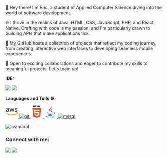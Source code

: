 👋 Hey there! I'm Eric, a student of Applied Computer Science diving into the world of software development.

🌐 I thrive in the realms of Java, HTML, CSS, JavaScript, PHP, and React Native. Crafting with code is my passion, and I'm particularly drawn to building APIs that make applications tick.

🚀 My GitHub hosts a collection of projects that reflect my coding journey, from creating interactive web interfaces to developing seamless mobile experiences.

💼 Open to exciting collaborations and eager to contribute my skills to meaningful projects. Let's team up!


**IDE:**



 <img src="https://img.shields.io/badge/replit-667881?style=for-the-badge&logo=replit&logoColor=white" /> <img src="https://img.shields.io/badge/IntelliJ_IDEA-000000.svg?style=for-the-badge&logo=intellij-idea&logoColor=white"/>
 
 **Languages and Tolls ⚙️:** 
 <p align="left"> <a href="https://aws.amazon.com" target="_blank" rel="noreferrer"> <img src="https://raw.githubusercontent.com/devicons/devicon/master/icons/amazonwebservices/amazonwebservices-original-wordmark.svg" alt="aws" width="40" height="40"/> </a> <a href="https://git-scm.com/" target="_blank" rel="noreferrer"> <img src="https://www.vectorlogo.zone/logos/git-scm/git-scm-icon.svg" alt="git" width="40" height="40"/> </a> <a href="https://www.w3.org/html/" target="_blank" rel="noreferrer"> <img src="https://raw.githubusercontent.com/devicons/devicon/master/icons/html5/html5-original-wordmark.svg" alt="html5" width="40" height="40"/> </a> <a href="https://www.java.com" target="_blank" rel="noreferrer"> <img src="https://raw.githubusercontent.com/devicons/devicon/master/icons/java/java-original.svg" alt="java" width="40" height="40"/> </a> <a href="https://www.microsoft.com/en-us/sql-server" target="_blank" rel="noreferrer"> <img src="https://www.svgrepo.com/show/303229/microsoft-sql-server-logo.svg" alt="mssql" width="40" height="40"/> </a> </p>
  
<p><img align="center" src="https://github-readme-stats.vercel.app/api/top-langs?username=livamaral&show_icons=true&theme=dark&locale=en&layout=compact" alt="livamaral" /></p>
 


<h3 align="left">Connect with me:</h3>
<p align="left">
</p>

 [<img src="https://img.shields.io/badge/linkedin-%230077B5.svg?&style=for-the-badge&logo=linkedin&logoColor=white" />](https://www.linkedin.com/in/eric-silva-9a6415250/)  [<img src = "https://img.shields.io/badge/instagram-%23E4405F.svg?&style=for-the-badge&logo=instagram&logoColor=white">](https://www.instagram.com/ericzsz_/)
